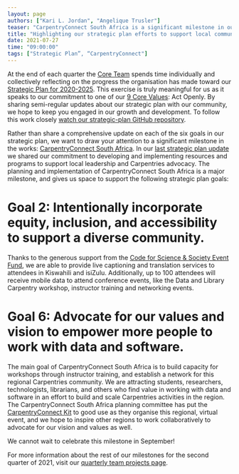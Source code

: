 ```yaml
---
layout: page
authors: ["Kari L. Jordan", "Angelique Trusler"]
teaser: "CarpentryConnect South Africa is a significant milestone in our Strategic Plan for 2020-2025"
title: "Highlighting our strategic plan efforts to support local community building"
date: 2021-07-27
time: "09:00:00"
tags: ["Strategic Plan”, “CarpentryConnect"]
---
```


At the end of each quarter the [Core Team](https://carpentries.org/team/) spends time individually and collectively reflecting on the progress the organisation has made toward our [Strategic Plan for 2020-2025](https://carpentries.org/strategic-plan/). This exercise is truly meaningful for us as it speaks to our commitment to one of our [9 Core Values](https://carpentries.org/values/): Act Openly. By sharing semi-regular updates about our strategic plan with our community, we hope to keep you engaged in our growth and development. To follow this work closely [watch our strategic-plan GitHub repository](https://github.com/carpentries/strategic-plan/). 

Rather than share a comprehensive update on each of the six goals in our strategic plan, we want to draw your attention to a significant milestone in the works: [CarpentryConnect South Africa](https://za2021.carpentryconnect.org/). In our [last strategic plan update](https://carpentries.org/blog/2021/04/carpentries-strategic-plan-year-1-update/) we shared our commitment to developing and implementing resources and programs to support local leadership and Carpentries advocacy. The planning and implementation of CarpentryConnect South Africa is a major milestone, and gives us space to support the following strategic plan goals:

# Goal 2: Intentionally incorporate equity, inclusion, and accessibility to support a diverse community.

Thanks to the generous support from the [Code for Science & Society Event Fund](https://eventfund.codeforscience.org/), we are able to provide live captioning and translation services to attendees in Kiswahili and isiZulu. Additionally, up to 100 attendees will receive mobile data to attend conference events, like the Data and Library Carpentry workshop, instructor training and networking events.

# Goal 6: Advocate for our values and vision to empower more people to work with data and software.

The main goal of CarpentryConnect South Africa is to build capacity for workshops through instructor training, and establish a network for this regional Carpentries community. We are attracting students, researchers, technologists, librarians, and others who find value in working with data and software in an effort to build and scale Carpentries activities in the region. The CarpentryConnect South Africa planning committee has put the [CarpentryConnect Kit](https://carpentries.org/blog/2020/04/carpentryconnect-planning-kit/) to good use as they organise this regional, virtual event, and we hope to inspire other regions to work collaboratively to advocate for our vision and values as well.

We cannot wait to celebrate this milestone in September!

For more information about the rest of our milestones for the second quarter of 2021, visit our [quarterly team projects page](https://carpentries.org/core-team-projects/). 

